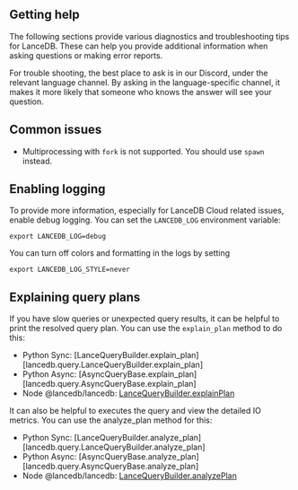 ## Getting help

The following sections provide various diagnostics and troubleshooting tips for LanceDB.
These can help you provide additional information when asking questions or making
error reports.

For trouble shooting, the best place to ask is in our Discord, under the relevant
language channel. By asking in the language-specific channel, it makes it more
likely that someone who knows the answer will see your question.

## Common issues

* Multiprocessing with `fork` is not supported. You should use `spawn` instead.

## Enabling logging

To provide more information, especially for LanceDB Cloud related issues, enable
debug logging. You can set the `LANCEDB_LOG` environment variable:

```shell
export LANCEDB_LOG=debug
```

You can turn off colors and formatting in the logs by setting

```shell
export LANCEDB_LOG_STYLE=never
```

## Explaining query plans

If you have slow queries or unexpected query results, it can be helpful to
print the resolved query plan. You can use the `explain_plan` method to do this:

* Python Sync: [LanceQueryBuilder.explain_plan][lancedb.query.LanceQueryBuilder.explain_plan]
* Python Async: [AsyncQueryBase.explain_plan][lancedb.query.AsyncQueryBase.explain_plan]
* Node @lancedb/lancedb: [LanceQueryBuilder.explainPlan](/lancedb/js/classes/QueryBase/#explainplan)

It can also be helpful to executes the query and view the detailed IO metrics. You can use the analyze_plan method for this:

* Python Sync: [LanceQueryBuilder.analyze_plan][lancedb.query.LanceQueryBuilder.analyze_plan]
* Python Async: [AsyncQueryBase.analyze_plan][lancedb.query.AsyncQueryBase.analyze_plan]
* Node @lancedb/lancedb: [LanceQueryBuilder.analyzePlan](/lancedb/js/classes/QueryBase/#analyzePlan)
